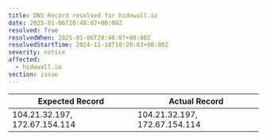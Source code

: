 ```yaml
---
title: DNS Record resolved for hidewall.io
date: 2025-01-06T20:48:07+00:00Z
resolved: True
resolvedWhen: 2025-01-06T20:48:07+00:00Z
resolvedStartTime: 2024-11-18T10:20:03+00:00Z
severity: notice
affected:
  - hidewall.io
section: issue
---
```


| Expected Record  | Actual Record  |
|------------------|----------------|
| 104.21.32.197, 172.67.154.114 | 104.21.32.197, 172.67.154.114 |
